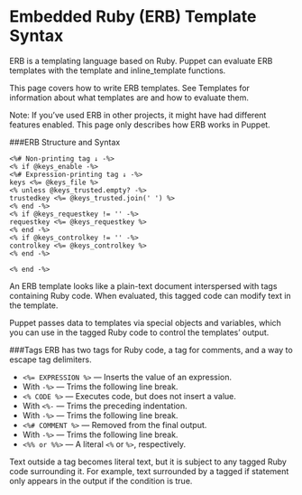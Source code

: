 # Embedded Ruby (ERB) Template Syntax

ERB is a templating language based on Ruby. Puppet can evaluate ERB templates with the template and inline_template functions.

This page covers how to write ERB templates. See Templates for information about what templates are and how to evaluate them.

Note: If you’ve used ERB in other projects, it might have had different features enabled. This page only describes how ERB works in Puppet.

###ERB Structure and Syntax
```
<%# Non-printing tag ↓ -%>
<% if @keys_enable -%>
<%# Expression-printing tag ↓ -%>
keys <%= @keys_file %>
<% unless @keys_trusted.empty? -%>
trustedkey <%= @keys_trusted.join(' ') %>
<% end -%>
<% if @keys_requestkey != '' -%>
requestkey <%= @keys_requestkey %>
<% end -%>
<% if @keys_controlkey != '' -%>
controlkey <%= @keys_controlkey %>
<% end -%>

<% end -%>
```

An ERB template looks like a plain-text document interspersed with tags containing Ruby code. When evaluated, this tagged code can modify text in the template.

Puppet passes data to templates via special objects and variables, which you can use in the tagged Ruby code to control the templates’ output.

###Tags
ERB has two tags for Ruby code, a tag for comments, and a way to escape tag delimiters.

* `<%= EXPRESSION %>` — Inserts the value of an expression.
 * With `-%>` — Trims the following line break.
* `<% CODE %>` — Executes code, but does not insert a value.
 * With `<%-` — Trims the preceding indentation.
 * With `-%>` — Trims the following line break.
* `<%# COMMENT %>` — Removed from the final output.
 * With `-%>` — Trims the following line break.
* `<%% or %%>` — A literal `<%` or `%>`, respectively.

Text outside a tag becomes literal text, but it is subject to any tagged Ruby code surrounding it. For example, text surrounded by a tagged if statement only appears in the output if the condition is true.